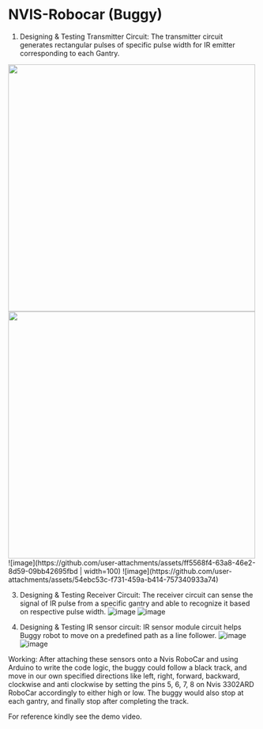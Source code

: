 # NVIS-Robocar (Buggy)

1. Designing & Testing Transmitter Circuit:
   The transmitter circuit generates rectangular pulses of specific pulse width for IR emitter corresponding to each Gantry.
<div>
   <image src="https://github.com/user-attachments/assets/ff5568f4-63a8-46e2-8d59-09bb42695fbd" width=500>  <image src="https://github.com/user-attachments/assets/54ebc53c-f731-459a-b414-757340933a74" width=500>
   </div>
![image](https://github.com/user-attachments/assets/ff5568f4-63a8-46e2-8d59-09bb42695fbd | width=100) ![image](https://github.com/user-attachments/assets/54ebc53c-f731-459a-b414-757340933a74)


3. Designing & Testing Receiver Circuit:
The receiver circuit can sense the signal of IR pulse from a specific gantry and able to recognize it based on respective pulse width.
![image](https://github.com/user-attachments/assets/bc4a1f57-596f-42bc-b9a2-d16f4f84116b)
![image](https://github.com/user-attachments/assets/292fe5d8-db06-43e1-8968-86afafc8a732)

4. Designing & Testing IR sensor circuit:
IR sensor module circuit helps Buggy robot to move on a predefined path as a line follower.
![image](https://github.com/user-attachments/assets/981af4c0-b28f-486f-b214-762bf4a1847c)
![image](https://github.com/user-attachments/assets/961b0ad0-f0b5-4f76-bd1a-96fa86723c4d)

Working: After attaching these sensors onto a Nvis RoboCar and using Arduino to write the code logic, the buggy could follow a black track,
and move in our own specified directions like left, right, forward, backward, clockwise and anti clockwise by setting the pins 5, 6, 7, 8 on Nvis 3302ARD RoboCar accordingly to either high or low. The buggy would also stop at each gantry, and finally stop after completing the track. 

For reference kindly see the demo video.
